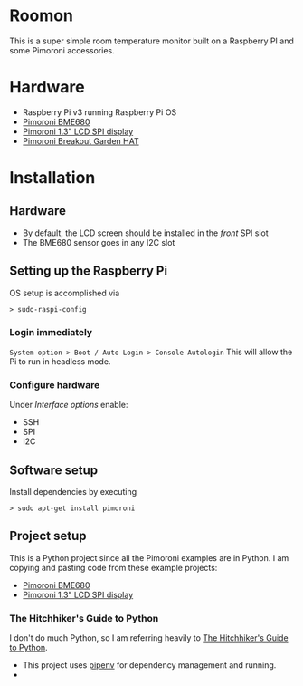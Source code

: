# Roomon
This is a super simple room temperature monitor built on a Raspberry PI and some Pimoroni accessories. 

# Hardware
* Raspberry Pi v3 running Raspberry Pi OS
* [Pimoroni BME680](https://shop.pimoroni.com/products/bme680-breakout)
* [Pimoroni 1.3" LCD SPI display](https://shop.pimoroni.com/products/1-3-spi-colour-lcd-240x240-breakout)
* [Pimoroni Breakout Garden HAT](https://shop.pimoroni.com/products/breakout-garden-hat-i2c-spi)

# Installation 
## Hardware
* By default, the LCD screen should be installed in the *front* SPI slot
* The BME680 sensor goes in any I2C slot
  
## Setting up the Raspberry Pi 
OS setup is accomplished via 
```
> sudo-raspi-config
```

### Login immediately
```System option > Boot / Auto Login > Console Autologin```
This will allow the Pi to run in headless mode. 

### Configure hardware
Under *Interface options* enable:
* SSH
* SPI
* I2C

## Software setup
Install dependencies by executing
```
> sudo apt-get install pimoroni
```

## Project setup
This is a Python project since all the Pimoroni examples are in Python. I am copying and pasting code from these example projects:

* [Pimoroni BME680](https://github.com/pimoroni/bme680-python)
* [Pimoroni 1.3" LCD SPI display](https://github.com/pimoroni/st7789-python)

### The Hitchhiker's Guide to Python
I don't do much Python, so I am referring heavily to [The Hitchhiker's Guide to Python](https://docs.python-guide.org).

* This project uses [pipenv](https://docs.python-guide.org/dev/virtualenvs/) for dependency management and running. 
* 


